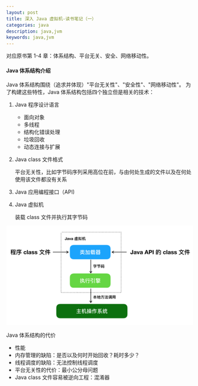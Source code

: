 ```yaml
---
layout: post
title: 深入 Java 虚拟机-读书笔记（一）
categories: java
description: java,jvm
keywords: java,jvm
---
```

对应原书第 1-4 章：体系结构、平台无关、安全、网络移动性。

#### Java 体系结构介绍
Java 体系结构围绕（追求并体现）"平台无关性"、"安全性"、"网络移动性"。
为了构建这些特性，Java 体系结构包括四个独立但是相关的技术：
1. Java 程序设计语言
    * 面向对象
    * 多线程
    * 结构化错误处理
    * 垃圾回收
    * 动态连接与扩展

2. Java class 文件格式

    平台无关性，比如字节码序列采用高位在前，与由何处生成的文件以及在何处使用该文件都没有关系

3. Java 应用编程接口（API)

4. Java 虚拟机

    装载 class 文件并执行其字节码

![jvm 体系结构](/images/java/jvm-01.png)

Java 体系结构的代价
* 性能
* 内存管理的缺陷：是否以及何时开始回收？耗时多少？
* 线程调度的缺陷：无法控制线程调度
* 平台无关性的代价：最小公分母问题
* Java class 文件容易被逆向工程：混淆器
